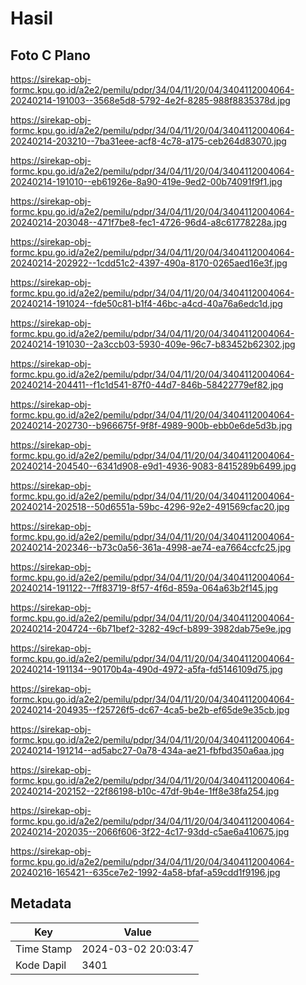 # Hasil

## Foto C Plano

https://sirekap-obj-formc.kpu.go.id/a2e2/pemilu/pdpr/34/04/11/20/04/3404112004064-20240214-191003--3568e5d8-5792-4e2f-8285-988f8835378d.jpg

https://sirekap-obj-formc.kpu.go.id/a2e2/pemilu/pdpr/34/04/11/20/04/3404112004064-20240214-203210--7ba31eee-acf8-4c78-a175-ceb264d83070.jpg

https://sirekap-obj-formc.kpu.go.id/a2e2/pemilu/pdpr/34/04/11/20/04/3404112004064-20240214-191010--eb61926e-8a90-419e-9ed2-00b74091f9f1.jpg

https://sirekap-obj-formc.kpu.go.id/a2e2/pemilu/pdpr/34/04/11/20/04/3404112004064-20240214-203048--471f7be8-fec1-4726-96d4-a8c61778228a.jpg

https://sirekap-obj-formc.kpu.go.id/a2e2/pemilu/pdpr/34/04/11/20/04/3404112004064-20240214-202922--1cdd51c2-4397-490a-8170-0265aed16e3f.jpg

https://sirekap-obj-formc.kpu.go.id/a2e2/pemilu/pdpr/34/04/11/20/04/3404112004064-20240214-191024--fde50c81-b1f4-46bc-a4cd-40a76a6edc1d.jpg

https://sirekap-obj-formc.kpu.go.id/a2e2/pemilu/pdpr/34/04/11/20/04/3404112004064-20240214-191030--2a3ccb03-5930-409e-96c7-b83452b62302.jpg

https://sirekap-obj-formc.kpu.go.id/a2e2/pemilu/pdpr/34/04/11/20/04/3404112004064-20240214-204411--f1c1d541-87f0-44d7-846b-58422779ef82.jpg

https://sirekap-obj-formc.kpu.go.id/a2e2/pemilu/pdpr/34/04/11/20/04/3404112004064-20240214-202730--b966675f-9f8f-4989-900b-ebb0e6de5d3b.jpg

https://sirekap-obj-formc.kpu.go.id/a2e2/pemilu/pdpr/34/04/11/20/04/3404112004064-20240214-204540--6341d908-e9d1-4936-9083-8415289b6499.jpg

https://sirekap-obj-formc.kpu.go.id/a2e2/pemilu/pdpr/34/04/11/20/04/3404112004064-20240214-202518--50d6551a-59bc-4296-92e2-491569cfac20.jpg

https://sirekap-obj-formc.kpu.go.id/a2e2/pemilu/pdpr/34/04/11/20/04/3404112004064-20240214-202346--b73c0a56-361a-4998-ae74-ea7664ccfc25.jpg

https://sirekap-obj-formc.kpu.go.id/a2e2/pemilu/pdpr/34/04/11/20/04/3404112004064-20240214-191122--7ff83719-8f57-4f6d-859a-064a63b2f145.jpg

https://sirekap-obj-formc.kpu.go.id/a2e2/pemilu/pdpr/34/04/11/20/04/3404112004064-20240214-204724--6b71bef2-3282-49cf-b899-3982dab75e9e.jpg

https://sirekap-obj-formc.kpu.go.id/a2e2/pemilu/pdpr/34/04/11/20/04/3404112004064-20240214-191134--90170b4a-490d-4972-a5fa-fd5146109d75.jpg

https://sirekap-obj-formc.kpu.go.id/a2e2/pemilu/pdpr/34/04/11/20/04/3404112004064-20240214-204935--f25726f5-dc67-4ca5-be2b-ef65de9e35cb.jpg

https://sirekap-obj-formc.kpu.go.id/a2e2/pemilu/pdpr/34/04/11/20/04/3404112004064-20240214-191214--ad5abc27-0a78-434a-ae21-fbfbd350a6aa.jpg

https://sirekap-obj-formc.kpu.go.id/a2e2/pemilu/pdpr/34/04/11/20/04/3404112004064-20240214-202152--22f86198-b10c-47df-9b4e-1ff8e38fa254.jpg

https://sirekap-obj-formc.kpu.go.id/a2e2/pemilu/pdpr/34/04/11/20/04/3404112004064-20240214-202035--2066f606-3f22-4c17-93dd-c5ae6a410675.jpg

https://sirekap-obj-formc.kpu.go.id/a2e2/pemilu/pdpr/34/04/11/20/04/3404112004064-20240216-165421--635ce7e2-1992-4a58-bfaf-a59cdd1f9196.jpg


## Metadata

| Key        | Value               |
| ---------- | ------------------- |
| Time Stamp | 2024-03-02 20:03:47 |
| Kode Dapil | 3401                |



